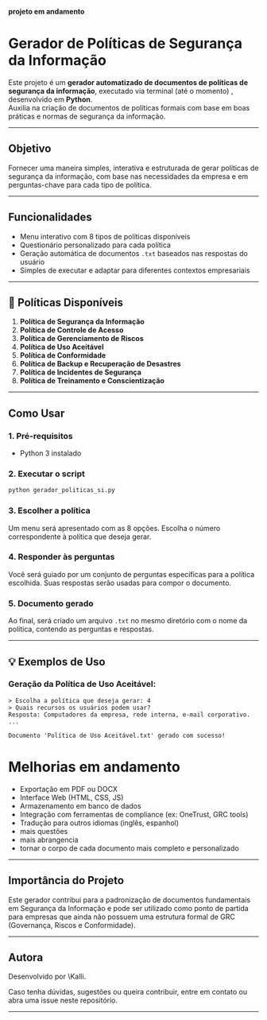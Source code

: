 **projeto em andamento**

# Gerador de Políticas de Segurança da Informação 

Este projeto é um **gerador automatizado de documentos de políticas de segurança da informação**, executado via terminal (até o momento) , desenvolvido em **Python**.   
Auxilia  na criação de documentos de políticas formais com base em boas práticas e normas de segurança da informação.

---
## Objetivo

Fornecer uma maneira simples, interativa e estruturada de gerar políticas de segurança da informação, com base nas necessidades da empresa e em perguntas-chave para cada tipo de política.

---
##  Funcionalidades

* Menu interativo com 8 tipos de políticas disponíveis
* Questionário personalizado para cada política
* Geração automática de documentos `.txt` baseados nas respostas do usuário
* Simples de executar e adaptar para diferentes contextos empresariais

---

## 📑 Políticas Disponíveis

1. **Política de Segurança da Informação**
2. **Política de Controle de Acesso**
3. **Política de Gerenciamento de Riscos**
4. **Política de Uso Aceitável**
5. **Política de Conformidade**
6. **Política de Backup e Recuperação de Desastres**
7. **Política de Incidentes de Segurança**
8. **Política de Treinamento e Conscientização**

---

##  Como Usar

### 1. Pré-requisitos

* Python 3 instalado

### 2. Executar o script

```bash
python gerador_politicas_si.py
```

### 3. Escolher a política

Um menu será apresentado com as 8 opções. Escolha o número correspondente à política que deseja gerar.

### 4. Responder às perguntas

Você será guiado por um conjunto de perguntas específicas para a política escolhida. Suas respostas serão usadas para compor o documento.

### 5. Documento gerado

Ao final, será criado um arquivo `.txt` no mesmo diretório com o nome da política, contendo as perguntas e respostas.


---

## 💡 Exemplos de Uso

### Geração da Política de Uso Aceitável:

```
> Escolha a política que deseja gerar: 4
> Quais recursos os usuários podem usar?
Resposta: Computadores da empresa, rede interna, e-mail corporativo.
...

Documento 'Política de Uso Aceitável.txt' gerado com sucesso!
```
# Melhorias em andamento

* Exportação em PDF ou DOCX
* Interface Web (HTML, CSS, JS)
* Armazenamento em banco de dados
* Integração com ferramentas de compliance (ex: OneTrust, GRC tools)
* Tradução para outros idiomas (inglês, espanhol)
* mais questões
* mais abrangencia
* tornar o corpo de cada documento mais completo e personalizado
  
---

## Importância do Projeto

Este gerador contribui para a padronização de documentos fundamentais em Segurança da Informação e pode ser utilizado como ponto de partida para empresas que ainda não possuem uma estrutura formal de GRC (Governança, Riscos e Conformidade).


---

## Autora

Desenvolvido por \Kalli.

Caso tenha dúvidas, sugestões ou queira contribuir, entre em contato ou abra uma issue neste repositório.

---
